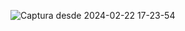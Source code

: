 ![Captura desde 2024-02-22 17-23-54](https://github.com/JuanSeSaCa/practicaFlex/assets/156488290/372110c7-5d09-4b67-9d61-fdcaed59804e)

